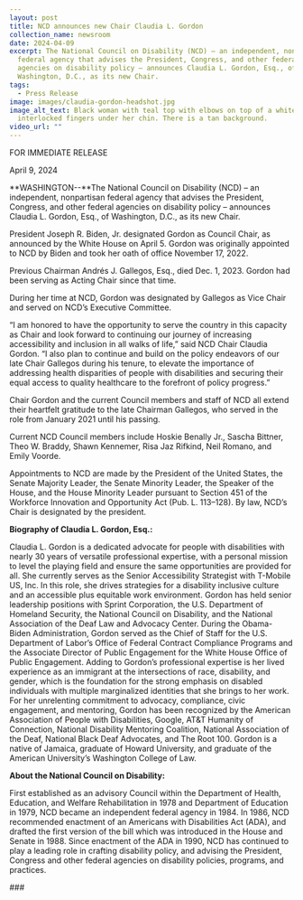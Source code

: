 ```yaml
---
layout: post
title: NCD announces new Chair Claudia L. Gordon
collection_name: newsroom
date: 2024-04-09
excerpt: The National Council on Disability (NCD) – an independent, nonpartisan
  federal agency that advises the President, Congress, and other federal
  agencies on disability policy – announces Claudia L. Gordon, Esq., of
  Washington, D.C., as its new Chair.
tags:
  - Press Release
image: images/claudia-gordon-headshot.jpg
image_alt_text: Black woman with teal top with elbows on top of a white box and
  interlocked fingers under her chin. There is a tan background.
video_url: ""
---
```


FOR IMMEDIATE RELEASE

April 9, 2024

**WASHINGTON--**The National Council on Disability (NCD) – an independent, nonpartisan federal agency that advises the President, Congress, and other federal agencies on disability policy – announces Claudia L. Gordon, Esq., of Washington, D.C., as its new Chair.

President Joseph R. Biden, Jr. designated Gordon as Council Chair, as announced by the White House on April 5. Gordon was originally appointed to NCD by Biden and took her oath of office November 17, 2022.

Previous Chairman Andrés J. Gallegos, Esq., died Dec. 1, 2023. Gordon had been serving as Acting Chair since that time.

During her time at NCD, Gordon was designated by Gallegos as Vice Chair and served on NCD’s Executive Committee.

“I am honored to have the opportunity to serve the country in this capacity as Chair and look forward to continuing our journey of increasing accessibility and inclusion in all walks of life,” said NCD Chair Claudia Gordon. “I also plan to continue and build on the policy endeavors of our late Chair Gallegos during his tenure, to elevate the importance of addressing health disparities of people with disabilities and securing their equal access to quality healthcare to the forefront of policy progress.”

Chair Gordon and the current Council members and staff of NCD all extend their heartfelt gratitude to the late Chairman Gallegos, who served in the role from January 2021 until his passing.

Current NCD Council members include Hoskie Benally Jr., Sascha Bittner, Theo W. Braddy, Shawn Kennemer, Risa Jaz Rifkind, Neil Romano, and Emily Voorde.

Appointments to NCD are made by the President of the United States, the Senate Majority Leader, the Senate Minority Leader, the Speaker of the House, and the House Minority Leader pursuant to Section 451 of the Workforce Innovation and Opportunity Act (Pub. L. 113–128). By law, NCD’s Chair is designated by the president.

**Biography of Claudia L. Gordon, Esq.:**

Claudia L. Gordon is a dedicated advocate for people with disabilities with nearly 30 years of versatile professional expertise, with a personal mission to level the playing field and ensure the same opportunities are provided for all. She currently serves as the Senior Accessibility Strategist with T-Mobile US, Inc. In this role, she drives strategies for a disability inclusive culture and an accessible plus equitable work environment. Gordon has held senior leadership positions with Sprint Corporation, the U.S. Department of Homeland Security, the National Council on Disability, and the National Association of the Deaf Law and Advocacy Center. During the Obama-Biden Administration, Gordon served as the Chief of Staff for the U.S. Department of Labor’s Office of Federal Contract Compliance Programs and the Associate Director of Public Engagement for the White House Office of Public Engagement. Adding to Gordon’s professional expertise is her lived experience as an immigrant at the intersections of race, disability, and gender, which is the foundation for the strong emphasis on disabled individuals with multiple marginalized identities that she brings to her work. For her unrelenting commitment to advocacy, compliance, civic engagement, and mentoring, Gordon has been recognized by the American Association of People with Disabilities, Google, AT&T Humanity of Connection, National Disability Mentoring Coalition, National Association of the Deaf, National Black Deaf Advocates, and The Root 100. Gordon is a native of Jamaica, graduate of Howard University, and graduate of the American University’s Washington College of Law.

**About the National Council on Disability:**

First established as an advisory Council within the Department of Health, Education, and Welfare Rehabilitation in 1978 and Department of Education in 1979, NCD became an independent federal agency in 1984. In 1986, NCD recommended enactment of an Americans with Disabilities Act (ADA), and drafted the first version of the bill which was introduced in the House and Senate in 1988. Since enactment of the ADA in 1990, NCD has continued to play a leading role in crafting disability policy, and advising the President, Congress and other federal agencies on disability policies, programs, and practices.

\###
